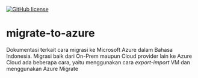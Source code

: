 [![GitHub license](https://img.shields.io/github/license/iqlal/migrate-to-azure)](https://github.com/iqlal/migrate-to-azure/blob/main/LICENSE)

# migrate-to-azure
Dokumentasi terkait cara migrasi ke Microsoft Azure dalam Bahasa Indonesia.
Migrasi baik dari On-Prem maupun Cloud provider lain ke Azure Cloud ada beberapa cara, yaitu menggunakan cara _export-import_ VM dan menggunakan Azure Migrate
